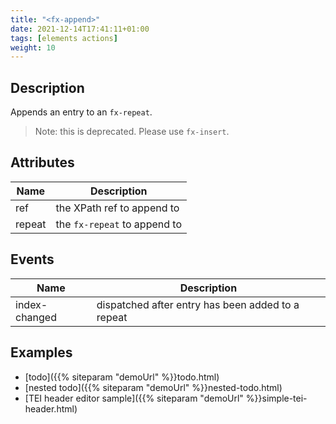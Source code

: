 ```yaml
---
title: "<fx-append>"
date: 2021-12-14T17:41:11+01:00
tags: [elements actions]
weight: 10
---
```


## Description

Appends an entry to an `fx-repeat`.

> Note: this is deprecated. Please use `fx-insert`.

## Attributes

| Name | Description |
|------|-------------|
| ref | the XPath ref to append to |
| repeat | the `fx-repeat` to append to |

## Events

| Name | Description |
|------|-------------|
| index-changed | dispatched after entry has been added to a repeat |

## Examples

* [todo]({{% siteparam "demoUrl" %}}todo.html)
* [nested todo]({{% siteparam "demoUrl" %}}nested-todo.html)
* [TEI header editor sample]({{% siteparam "demoUrl" %}}simple-tei-header.html)



